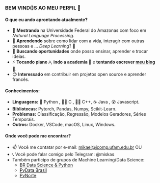 ### BEM VIND()S AO MEU PERFIL 👋

#### O que eu ando aprontando atualmente?

- 🔭 **Mestrando** na Universidade Federal do Amazonas com foco em *Natural Language Processing*.
- 🌱 **Aprendendo** sobre como lidar com a vida, interagir com outras pessoas e ... *Deep Learning*? 🤔
- 👯 **Buscando oportunidades** onde posso ensinar, aprender e trocar ideias.
- ⚡ **Tocando piano 🎶**, **indo a academia 💪** e **tentando escrever [meu blog](https://mikaelsouza.com) 📝**.
- 😊 **Interessado** em contribuir em projetos open source e aprender francês.

#### Conhecimentos:

- **Linguagens:** 🐍 Python , 🏃‍💨 C , 🏃‍♀️ C++, ☕ Java , 😵 Javascript.
- **Bibliotecas:** Pytorch, Pandas, Numpy, Scikit-Learn.
- **Problemas:** Classificação, Regressão, Modelos Geradores, Séries Temporais.
- **Outros:** Docker, VSCode, macOS, Linux, Windows.

#### Onde você pode me encontrar?

- 📫 Você me contatar por e-mail: mikael@icomp.ufam.edu.br OU
- 📞 Você pode falar comigo pelo Telegram: @miskas
- Também participo de grupos de Machine Learning/Data Science:
  - [BR Data Science & Python](t.me/datasciencepython])
  - [PyData Brasil](t.me/pydatabr)
  - [PyNorte](t.me/pynorte)
